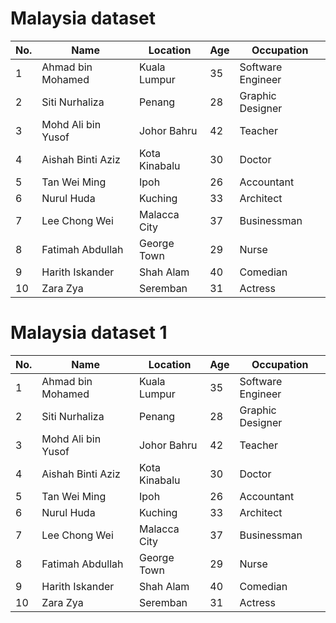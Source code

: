 # Malaysia dataset

| No. | Name               | Location         | Age | Occupation        |
|-----|--------------------|------------------|-----|-------------------|
| 1   | Ahmad bin Mohamed  | Kuala Lumpur     | 35  | Software Engineer |
| 2   | Siti Nurhaliza     | Penang           | 28  | Graphic Designer  |
| 3   | Mohd Ali bin Yusof | Johor Bahru      | 42  | Teacher           |
| 4   | Aishah Binti Aziz  | Kota Kinabalu    | 30  | Doctor            |
| 5   | Tan Wei Ming       | Ipoh             | 26  | Accountant        |
| 6   | Nurul Huda         | Kuching          | 33  | Architect         |
| 7   | Lee Chong Wei      | Malacca City     | 37  | Businessman       |
| 8   | Fatimah Abdullah   | George Town      | 29  | Nurse             |
| 9   | Harith Iskander    | Shah Alam        | 40  | Comedian          |
| 10  | Zara Zya           | Seremban         | 31  | Actress           |


# Malaysia dataset 1 

| No. | Name               | Location         | Age | Occupation        |
|-----|--------------------|------------------|-----|-------------------|
| 1   | Ahmad bin Mohamed  | Kuala Lumpur     | 35  | Software Engineer |
| 2   | Siti Nurhaliza     | Penang           | 28  | Graphic Designer  |
| 3   | Mohd Ali bin Yusof | Johor Bahru      | 42  | Teacher           |
| 4   | Aishah Binti Aziz  | Kota Kinabalu    | 30  | Doctor            |
| 5   | Tan Wei Ming       | Ipoh             | 26  | Accountant        |
| 6   | Nurul Huda         | Kuching          | 33  | Architect         |
| 7   | Lee Chong Wei      | Malacca City     | 37  | Businessman       |
| 8   | Fatimah Abdullah   | George Town      | 29  | Nurse             |
| 9   | Harith Iskander    | Shah Alam        | 40  | Comedian          |
| 10  | Zara Zya           | Seremban         | 31  | Actress           |


